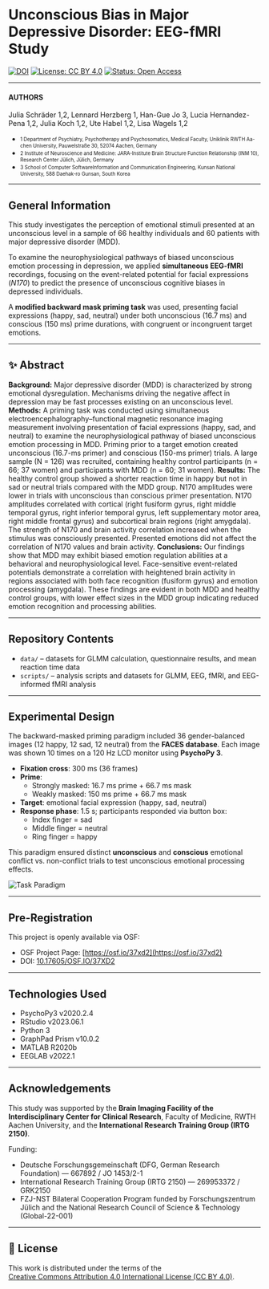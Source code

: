 # Unconscious Bias in Major Depressive Disorder: EEG-fMRI Study

[![DOI](https://img.shields.io/badge/DOI-10.1016/j.bpsc.2024.07.005-blue)](https://doi.org/10.1016/j.bpsc.2024.07.005)
[![License: CC BY 4.0](https://img.shields.io/badge/License-CC--BY--4.0-lightgrey.svg)](https://creativecommons.org/licenses/by/4.0/)
[![Status: Open Access](https://img.shields.io/badge/Status-Open%20Access-brightgreen.svg)](https://doi.org/10.17605/OSF.IO/37XD2)

---

#### AUTHORS 
Julia Schräder 1,2, Lennard Herzberg 1, Han-Gue Jo 3, Lucia Hernandez-Pena 1,2, Julia Koch 1,2, Ute Habel 1,2, Lisa Wagels 1,2 

* <sub><sup>1 Department of Psychiatry, Psychotherapy and Psychosomatics, Medical Faculty, Uniklinik RWTH Aa-chen University, Pauwelstraße 30, 52074 Aachen, Germany</sup></sub>
*  <sub><sup>2 Institute of Neuroscience and Medicine: JARA-Institute Brain Structure Function Relationship (INM 10), Research Center Jülich, Jülich, Germany</sup></sub>
*  <sub><sup>3 School of Computer SoftwareInformation and Communication Engineering, Kunsan National University, 588 Daehak-ro Gunsan, South Korea</sup></sub>

---

## General Information

This study investigates the perception of emotional stimuli presented at an unconscious level in a sample of 66 healthy individuals and 60 patients with major depressive disorder (MDD).  

To examine the neurophysiological pathways of biased unconscious emotion processing in depression, we applied **simultaneous EEG-fMRI** recordings, focusing on the event-related potential for facial expressions (*N170*) to predict the presence of unconscious cognitive biases in depressed individuals.  

A **modified backward mask priming task** was used, presenting facial expressions (happy, sad, neutral) under both unconscious (16.7 ms) and conscious (150 ms) prime durations, with congruent or incongruent target emotions.  

---
## ✨ Abstract


**Background:** Major depressive disorder (MDD) is characterized by strong emotional dysregulation. Mechanisms driving the negative affect in depression may be fast processes existing on an unconscious level.
**Methods:** A priming task was conducted using simultaneous electroencephalography–functional magnetic resonance imaging measurement involving presentation of facial expressions (happy, sad, and neutral) to examine the neurophysiological pathway of biased unconscious emotion processing in MDD. Priming prior to a target emotion created unconscious (16.7-ms primer) and conscious (150-ms primer) trials. A large sample (N = 126) was recruited, containing healthy control participants (n = 66; 37 women) and participants with MDD (n = 60; 31 women).
**Results:** The healthy control group showed a shorter reaction time in happy but not in sad or neutral trials compared with the MDD group. N170 amplitudes were lower in trials with unconscious than conscious primer presentation. N170 amplitudes correlated with cortical (right fusiform gyrus, right middle temporal gyrus, right inferior temporal gyrus, left supplementary motor area, right middle frontal gyrus) and subcortical brain regions (right amygdala). The strength of N170 and brain activity correlation increased when the stimulus was consciously presented. Presented emotions did not affect the correlation of N170 values and brain activity.
**Conclusions:** Our findings show that MDD may exhibit biased emotion regulation abilities at a behavioral and neurophysiological level. Face-sensitive event-related potentials demonstrate a correlation with heightened brain activity in regions associated with both face recognition (fusiform gyrus) and emotion processing (amygdala). These findings are evident in both MDD and healthy control groups, with lower effect sizes in the MDD group indicating reduced emotion recognition and processing abilities.

---

## Repository Contents

- `data/` – datasets for GLMM calculation, questionnaire results, and mean reaction time data  
- `scripts/` – analysis scripts and datasets for GLMM, EEG, fMRI, and EEG-informed fMRI analysis  

---

## Experimental Design

The backward-masked priming paradigm included 36 gender-balanced images (12 happy, 12 sad, 12 neutral) from the **FACES database**. Each image was shown 10 times on a 120 Hz LCD monitor using **PsychoPy 3**.  

- **Fixation cross**: 300 ms (36 frames)  
- **Prime**:  
  - Strongly masked: 16.7 ms prime + 66.7 ms mask  
  - Weakly masked: 150 ms prime + 66.7 ms mask  
- **Target**: emotional facial expression (happy, sad, neutral)  
- **Response phase**: 1.5 s; participants responded via button box:  
  - Index finger = sad  
  - Middle finger = neutral  
  - Ring finger = happy  

This paradigm ensured distinct **unconscious** and **conscious** emotional conflict vs. non-conflict trials to test unconscious emotional processing effects.  

![Task Paradigm](main/BackwardMask.png)


---

## Pre-Registration

This project is openly available via OSF:  
- OSF Project Page: [https://osf.io/37xd2](https://osf.io/37xd2)  
- DOI: [10.17605/OSF.IO/37XD2](https://doi.org/10.17605/OSF.IO/37XD2)  

---

## Technologies Used

- PsychoPy3 v2020.2.4  
- RStudio v2023.06.1  
- Python 3  
- GraphPad Prism v10.0.2  
- MATLAB R2020b  
- EEGLAB v2022.1  

---

## Acknowledgements

This study was supported by the **Brain Imaging Facility of the Interdisciplinary Center for Clinical Research**, Faculty of Medicine, RWTH Aachen University, and the **International Research Training Group (IRTG 2150)**.  

Funding:  
- Deutsche Forschungsgemeinschaft (DFG, German Research Foundation) — 667892 / JO 1453/2-1  
- International Research Training Group (IRTG 2150) — 269953372 / GRK2150  
- FZJ-NST Bilateral Cooperation Program funded by Forschungszentrum Jülich and the National Research Council of Science & Technology (Global-22-001)  

---

## 📜 License

This work is distributed under the terms of the  
[Creative Commons Attribution 4.0 International License (CC BY 4.0)](https://creativecommons.org/licenses/by/4.0/).  
